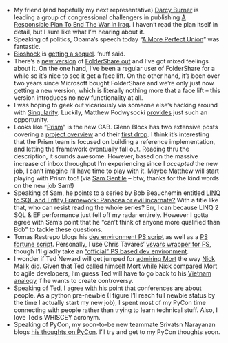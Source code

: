 -   My friend (and hopefully my next representative) [Darcy
    Burner](http://www.darcyburner.com/) is leading a group of
    congressional challengers in publishing [A Responsible Plan To End
    The War In Iraq](http://www.responsibleplan.com/plan). I haven’t
    read the plan itself in detail, but I sure like what I’m hearing
    about it.
-   Speaking of politics, Obama’s speech today “[A More Perfect
    Union](http://my.barackobama.com/page/community/post/samgrahamfelsen/gGBbJv)”
    was fantastic.
-   [Bioshock](http://www.xbox.com/games/bioshock/) is [getting a
    sequel](http://news.teamxbox.com/xbox/15924/BioShock-Sequel-Announced-Coming-Next-Year/).
    ’nuff said.
-   There’s a [new
    version](https://www.foldershare.com/clientdownload.aspx) of
    [FolderShare
    out](http://foldershareteam.spaces.live.com/blog/cns!9D186A323DE6761!133.entry)
    and I’ve got mixed feelings about it. On the one hand, I’ve been a
    regular user of FolderShare for a while so it’s nice to see it get a
    face lift. On the other hand, it’s been over two years since
    Microsoft bought FolderShare and we’re only just now getting a new
    version, which is literally nothing more that a face lift – this
    version introduces no new functionality at all.
-   I was hoping to geek out vicariously via someone else’s hacking
    around with [Singularity](http://www.codeplex.com/singularity/).
    Luckily, Matthew Podwysocki
    [provides](http://weblogs.asp.net/podwysocki/archive/2008/03/11/singularity-c-os-released-on-codeplex.aspx)
    just such an opportunity.
-   Looks like “[Prism](http://www.codeplex.com/prism)” is the new CAB.
    Glenn Block has two extensive posts covering a [project
    overview](http://blogs.msdn.com/gblock/archive/2008/03/12/prism-launches-on-codeplex.aspx)
    and their [first
    drop](http://blogs.msdn.com/gblock/archive/2008/03/12/prism-ri-first-drop.aspx).
    I think it’s interesting that the Prism team is focused on building
    a reference implementation, and letting the framework eventually
    fall out. Reading thru the description, it sounds awesome. However,
    based on the massive increase of inbox throughput I’m experiencing
    since I *accepted* the new job, I can’t imagine I’ll have time to
    play with it. Maybe Matthew will start playing with Prism too! (via
    [Sam
    Gentile](http://samgentile.com/blogs/samgentile/archive/2008/03/12/new-and-notable-225.aspx)
    – btw, thanks for the kind words on the new job Sam!)
-   Speaking of Sam, he points to a series by Bob Beauchemin entitled
    [LINQ to SQL and Entity Framework: Panacea or evil
    incarnate?](http://www.sqlskills.com/blogs/bobb/2008/02/14/MHOLINQToSQLAndEntityFrameworkPanaceaOrEvilIncarnatePart1.aspx)
    With a title like that, who can resist reading the whole series?
    Err, I can because LINQ 2 SQL & EF performance just fell off my
    radar entirely. However I gotta agree with Sam’s point that he
    “can’t think of anyone more qualified than Bob” to tackle these
    questions.
-   Tomas Restrepo blogs his [dev environment PS
    script](http://www.winterdom.com/weblog/2008/03/13/DevEnvironmentForPowerShell.aspx)
    as well as a [PS fortune
    script](http://www.winterdom.com/weblog/2008/03/17/PowerShellFortune.aspx).
    Personally, I use Chris Tavares’ [vsvars wrapper for
    PS](http://www.tavaresstudios.com/Blog/post.aspx?id=0ccbfc67-fc1b-496b-b71e-a74301e583de),
    though I’ll gladly take an [“official” PS based dev
    environment](http://blogs.msdn.com/nandal/archive/2008/03/10/influence-the-future-of-windows-sdk-powershell-based-build-environment.aspx).
-   I wonder if Ted Neward will get jumped for [admiring
    Mort](http://blogs.tedneward.com/2008/03/15/Mort+Means+Productivity.aspx)
    the way [Nick Malik
    did](http://blogs.msdn.com/nickmalik/archive/2007/06/19/not-crazy-just-lateral-thinking.aspx).
    Given that Ted called himself Mort while Nick compared Mort to agile
    developers, I’m guess Ted will have to go back to his [Vietnam
    analogy](http://blogs.tedneward.com/2006/06/26/The+Vietnam+Of+Computer+Science.aspx)
    if he wants to create controversy.
-   Speaking of Ted, I agree [with his
    point](http://blogs.tedneward.com/2008/03/15/The+Reason+For+Conferences.aspx)
    that conferences are about people. As a python pre-newbie (I figure
    I’ll reach full newbie status by the time I actually start my new
    job), I spent most of my PyCon time connecting with people rather
    than trying to learn technical stuff. Also, I love Ted’s WHISCEY
    acronym.
-   Speaking of PyCon, my soon-to-be new teammate Srivatsn Narayanan
    blogs [his thoughts on
    PyCon](http://blogs.msdn.com/srivatsn/archive/2008/03/18/pycon-2008.aspx).
    I’ll try and get to my PyCon thoughts soon.

